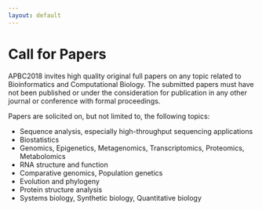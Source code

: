 ```yaml
---
layout: default
---
```

# Call for Papers

APBC2018 invites high quality original full papers on any topic related to Bioinformatics and Computational Biology. The submitted papers must have not been published or under the consideration for publication in any other journal or conference with formal proceedings. 

Papers are solicited on, but not limited to, the following topics: 
* Sequence analysis, especially high-throughput sequencing applications
* Biostatistics
* Genomics, Epigenetics, Metagenomics, Transcriptomics, Proteomics, Metabolomics
* RNA structure and function
* Comparative genomics, Population genetics
* Evolution and phylogeny
* Protein structure analysis
* Systems biology, Synthetic biology, Quantitative biology
